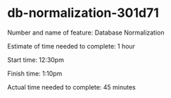 # db-normalization-301d71

Number and name of feature: Database Normalization

Estimate of time needed to complete: 1 hour

Start time: 12:30pm

Finish time: 1:10pm

Actual time needed to complete: 45 minutes
